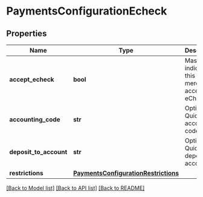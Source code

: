 # PaymentsConfigurationEcheck

## Properties
Name | Type | Description | Notes
------------ | ------------- | ------------- | -------------
**accept_echeck** | **bool** | Master flag indicating this merchant accepts eChecks | [optional] 
**accounting_code** | **str** | Optional Quickbooks accounting code | [optional] 
**deposit_to_account** | **str** | Optional Quickbooks deposit to account | [optional] 
**restrictions** | [**PaymentsConfigurationRestrictions**](PaymentsConfigurationRestrictions.md) |  | [optional] 

[[Back to Model list]](../README.md#documentation-for-models) [[Back to API list]](../README.md#documentation-for-api-endpoints) [[Back to README]](../README.md)


